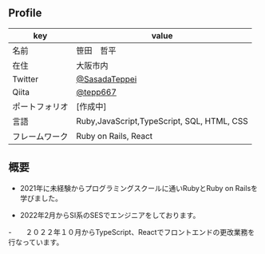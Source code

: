 ## Profile

|key|value|
|----|----|
|名前|笹田　哲平|
|在住|大阪市内|
|Twitter|[@SasadaTeppei](https://twitter.com/SasadaTeppei)|
|Qiita|[@tepp667](https://qiita.com/tepp667)
|ポートフォリオ|[作成中]|
|言語|Ruby,JavaScript,TypeScript, SQL, HTML, CSS|
|フレームワーク|Ruby on Rails, React| 

## 概要
- 2021年に未経験からプログラミングスクールに通いRubyとRuby on Railsを学びました。

- 2022年2月からSI系のSESでエンジニアをしております。

-　　２０２２年１０月からTypeScript、Reactでフロントエンドの更改業務を行なっています。
